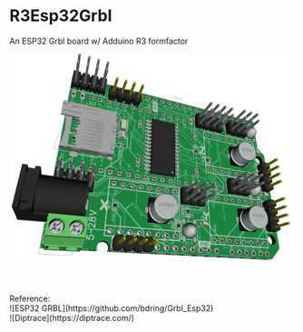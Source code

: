 # R3Esp32Grbl
An ESP32 Grbl board w/ Adduino R3 formfactor


![3D Board](R3Esp32Grbl_MB.png)

<br/>
<br/>
Reference:<br/>
![ESP32 GRBL](https://github.com/bdring/Grbl_Esp32) <br/>
![Diptrace](https://diptrace.com/) <br/>

